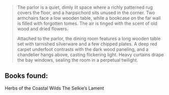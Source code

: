 > The parlor is a quiet, dimly lit space where a richly patterned rug covers the floor, and a harpsichord sits unused in the corner. Two armchairs face a low wooden table, while a bookcase on the far wall is filled with forgotten tomes. The air is tinged with the scent of old wood and dried flowers.
> 
> Attached to the parlor, the dining room features a long wooden table set with tarnished silverware and a few chipped plates. A deep red carpet underfoot contrasts with the dark wood paneling, and a chandelier hangs above, casting flickering light. Heavy curtains drape the bay windows, sealing the room in a perpetual twilight.


## Books found:

Herbs of the Coastal Wilds
The Selkie’s Lament
